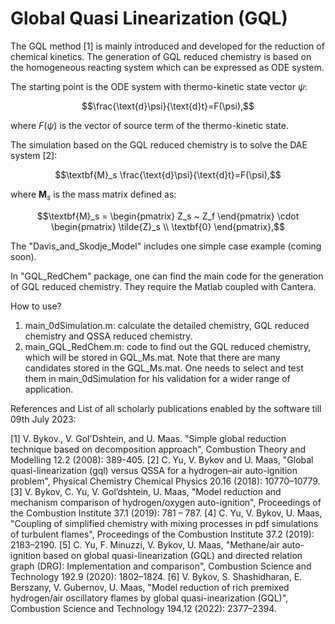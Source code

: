 # Global Quasi Linearization (GQL)

The GQL method [1] is mainly introduced and developed for the reduction of chemical kinetics. The generation of GQL reduced chemistry is based on the homogeneous reacting system which can be expressed as ODE system.

The starting point is the ODE system with thermo-kinetic state vector $\psi$:

```math
\frac{\text{d}\psi}{\text{d}t}=F(\psi),
```
where $F(\psi)$ is the vector of source term of the thermo-kinetic state.

The simulation based on the GQL reduced chemistry is to solve the DAE system [2]:

```math
\textbf{M}_s \frac{\text{d}\psi}{\text{d}t}=F(\psi),
```
where $\textbf{M}_s$ is the mass matrix defined as:

```math
\textbf{M}_s = \begin{pmatrix}
                  Z_s ~ Z_f
                  \end{pmatrix} \cdot \begin{pmatrix}
                  \tilde{Z}_s \\
                  \textbf{0}
                  \end{pmatrix},
```

The "Davis_and_Skodje_Model" includes one simple case example (coming soon).

In "GQL_RedChem" package, one can find the main code for the generation of GQL reduced chemistry. They require the Matlab coupled with Cantera.

How to use?
1) main_0dSimulation.m: calculate the detailed chemistry, GQL reduced chemistry and QSSA reduced chemistry.
2) main_GQL_RedChem.m: code to find out the GQL reduced chemistry, which will be stored in GQL_Ms.mat. Note that there are many candidates stored in the GQL_Ms.mat. One needs to select and test them in main_0dSimulation for his validation for a wider range of application.

References and List of all scholarly publications enabled by the software till 09th July 2023:

[1] V. Bykov., V. Gol'Dshtein, and U. Maas. "Simple global reduction technique based on decomposition approach", Combustion Theory and Modelling 12.2 (2008): 389-405.
[2] C. Yu, V. Bykov and U. Maas, "Global quasi-linearization (gql) versus QSSA for a hydrogen–air auto-ignition problem", Physical Chemistry Chemical Physics 20.16 (2018): 10770–10779.
[3] V. Bykov, C. Yu, V. Gol’dshtein, U. Maas, "Model reduction and mechanism comparison of hydrogen/oxygen auto-ignition", Proceedings of the Combustion Institute 37.1 (2019): 781 – 787.
[4] C. Yu, V. Bykov, U. Maas, "Coupling of simplified chemistry with mixing processes in pdf simulations of turbulent flames", Proceedings of the Combustion Institute 37.2 (2019): 2183–2190.
[5] C. Yu, F. Minuzzi, V. Bykov, U. Maas, "Methane/air auto-ignition based on global quasi-linearization (GQL) and directed relation graph (DRG): Implementation and comparison", Combustion Science and Technology 192.9 (2020): 1802–1824.
[6] V. Bykov, S. Shashidharan, E. Berszany, V. Gubernov, U. Maas, "Model reduction of rich premixed hydrogen/air oscillatory flames by global quasi-inearization (GQL)", Combustion Science and Technology 194.12 (2022): 2377–2394.
